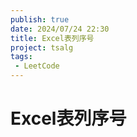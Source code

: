 ```yaml
---
publish: true
date: 2024/07/24 22:30
title: Excel表列序号
project: tsalg
tags:
 - LeetCode
---
```


# Excel表列序号
